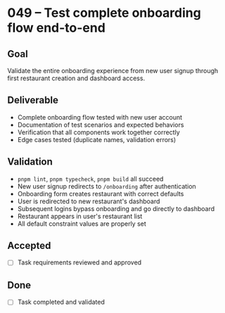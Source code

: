 # 049 – Test complete onboarding flow end-to-end

## Goal

Validate the entire onboarding experience from new user signup through first restaurant creation and dashboard access.

## Deliverable

- Complete onboarding flow tested with new user account
- Documentation of test scenarios and expected behaviors
- Verification that all components work together correctly
- Edge cases tested (duplicate names, validation errors)

## Validation

- `pnpm lint`, `pnpm typecheck`, `pnpm build` all succeed
- New user signup redirects to `/onboarding` after authentication
- Onboarding form creates restaurant with correct defaults
- User is redirected to new restaurant's dashboard
- Subsequent logins bypass onboarding and go directly to dashboard
- Restaurant appears in user's restaurant list
- All default constraint values are properly set

## Accepted

- [ ] Task requirements reviewed and approved

## Done

- [ ] Task completed and validated
